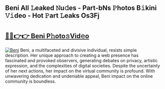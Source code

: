 ## Beni All 𝙻eaked 𝙽u𝚍es - Part-bNs 𝙿hotos B𝚒kini 𝚅𝚒deo - Hot 𝙿art 𝙻eaks Os3Fj

# <h2><a href="http://ld2vcv.urlbe.top/?page=Beni">🔗🔗👉👉 Beni P𝚑oto𝚜Vid𝚎o</a></h2>

[![Beni](https://i.imgur.com/eBuTRDB.gif)](http://ld2vcv.urlbe.top/?page=Beni)
Beni, a multifaceted and divisive individual, resists simple description. Her unique approach to creating a web presence has fascinated and provoked observers, generating debates on privacy, artistic expression, and the complexities of digital societies. Despite the uncertainty of her next actions, her impact on the virtual community is profound. With unwavering dedication and undeniable appeal, Beni impact on the online community is boundless.
